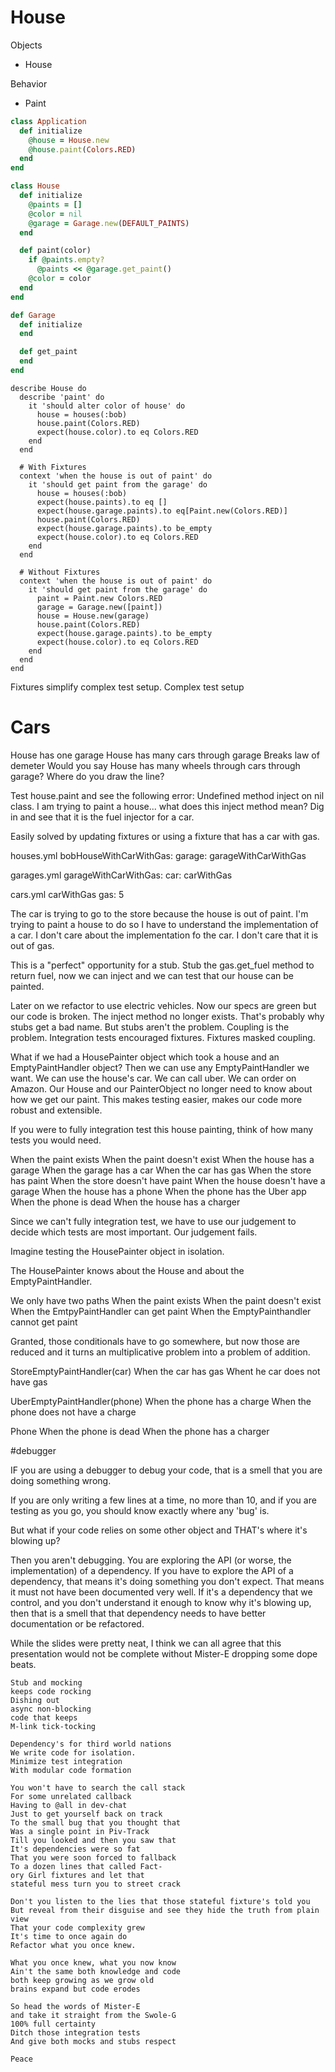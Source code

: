 # House

Objects

- House

Behavior

- Paint

```ruby
class Application
  def initialize
    @house = House.new
    @house.paint(Colors.RED)
  end
end

class House
  def initialize
    @paints = []
    @color = nil
    @garage = Garage.new(DEFAULT_PAINTS)
  end

  def paint(color)
    if @paints.empty?
      @paints << @garage.get_paint()
    @color = color
  end
end

def Garage
  def initialize
  end

  def get_paint
  end
end
```

```
describe House do
  describe 'paint' do
    it 'should alter color of house' do
      house = houses(:bob)
      house.paint(Colors.RED)
      expect(house.color).to eq Colors.RED
    end
  end

  # With Fixtures
  context 'when the house is out of paint' do
    it 'should get paint from the garage' do
      house = houses(:bob)
      expect(house.paints).to eq []
      expect(house.garage.paints).to eq[Paint.new(Colors.RED)]
      house.paint(Colors.RED)
      expect(house.garage.paints).to be_empty
      expect(house.color).to eq Colors.RED
    end
  end

  # Without Fixtures
  context 'when the house is out of paint' do
    it 'should get paint from the garage' do
      paint = Paint.new Colors.RED
      garage = Garage.new([paint])
      house = House.new(garage)
      house.paint(Colors.RED)
      expect(house.garage.paints).to be_empty
      expect(house.color).to eq Colors.RED
    end
  end
end
```

Fixtures simplify complex test setup.
Complex test setup

# Cars

House has one garage
House has many cars through garage
Breaks law of demeter
Would you say House has many wheels through cars through garage? Where do you draw the line?

Test house.paint and see the following error:
Undefined method inject on nil class.
I am trying to paint a house... what does this inject method mean?
Dig in and see that it is the fuel injector for a car.

Easily solved by updating fixtures or using a fixture that has a car with gas.

houses.yml
bobHouseWithCarWithGas:
garage: garageWithCarWithGas

garages.yml
garageWithCarWithGas:
car: carWithGas

cars.yml
carWithGas
gas: 5

The car is trying to go to the store because the house is out of paint.
I'm trying to paint a house to do so I have to understand the implementation of a car. I don't care about the implementation fo the car. I don't care that it is out of gas.

This is a "perfect" opportunity for a stub.
Stub the gas.get\_fuel method to return fuel, now we can inject and we can test that our house can be painted.

Later on we refactor to use electric vehicles. Now our specs are green but our code is broken. The inject method no longer exists.
That's probably why stubs get a bad name. But stubs aren't the problem. Coupling is the problem. Integration tests encouraged fixtures. Fixtures masked coupling.

What if we had a HousePainter object which took a house and an EmptyPaintHandler object? Then we can use any EmptyPaintHandler we want. We can use the house's car. We can call uber. We can order on Amazon. Our House and our PainterObject no longer need to know about how we get our paint. This makes testing easier, makes our code more robust and extensible.

If you were to fully integration test this house painting, think of how many tests you would need.

When the paint exists
When the paint doesn't exist
  When the house has a garage
    When the garage has a car
      When the car has gas
        When the store has paint
        When the store doesn't have paint
  When the house doesn't have a garage
    When the house has a phone
      When the phone has the Uber app
      When the phone is dead
        When the house has a charger

Since we can't fully integration test, we have to use our judgement to decide which tests are most important. Our judgement fails.

Imagine testing the HousePainter object in isolation.

The HousePainter knows about the House and about the EmptyPaintHandler.

We only have two paths
When the paint exists
When the paint doesn't exist
  When the EmtpyPaintHandler can get paint
  When the EmptyPainthandler cannot get paint

Granted, those conditionals have to go somewhere, but now those are reduced and it turns an multiplicative problem into a problem of addition.

StoreEmptyPaintHandler(car)
  When the car has gas
  Whent he car does not have gas

UberEmptyPaintHandler(phone)
  When the phone has a charge
  When the phone does not have a charge

Phone
When the phone is dead
  When the phone has a charger


#debugger

IF you are using a debugger to debug your code, that is a smell that you are doing something wrong.

If you are only writing a few lines at a time, no more than 10, and if you are testing as you go, you should know exactly where any 'bug' is.

But what if your code relies on some other object and THAT's where it's blowing up?

Then you aren't debugging. You are exploring the API (or worse, the implementation) of a dependency. If you have to explore the API of a dependency, that means it's doing something you don't expect. That means it must not have been documented very well. If it's a dependency that we control, and you don't understand it enough to know why it's blowing up, then that is a smell that that dependency needs to have better documentation or be refactored.

While the slides were pretty neat, I think we can all agree that this presentation would not be complete without Mister-E dropping some dope beats.

```
Stub and mocking
keeps code rocking
Dishing out
async non-blocking
code that keeps
M-link tick-tocking

Dependency's for third world nations
We write code for isolation.
Minimize test integration
With modular code formation

You won't have to search the call stack
For some unrelated callback
Having to @all in dev-chat
Just to get yourself back on track
To the small bug that you thought that
Was a single point in Piv-Track
Till you looked and then you saw that
It's dependencies were so fat
That you were soon forced to fallback
To a dozen lines that called Fact-
ory Girl fixtures and let that
stateful mess turn you to street crack

Don't you listen to the lies that those stateful fixture's told you
But reveal from their disguise and see they hide the truth from plain view
That your code complexity grew
It's time to once again do
Refactor what you once knew.

What you once knew, what you now know
Ain't the same both knowledge and code
both keep growing as we grow old
brains expand but code erodes

So head the words of Mister-E
and take it straight from the Swole-G
100% full certainty
Ditch those integration tests
And give both mocks and stubs respect

Peace
```
